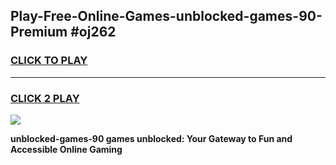 
## Play-Free-Online-Games-unblocked-games-90-Premium #oj262
<h3>
<a href="https://premium.freeplayer.one?title=unblocked-games-90&ref=8M">CLICK TO PLAY</a></h3>
<hr>

<h3>
<a href="https://premium.freeplayer.one?title=unblocked-games-90&ref=8M">CLICK 2 PLAY</a>
  
</h3>

<a href="https://premium.freeplayer.one?title=unblocked-games-90&ref=8M"><img src="https://clearcache.store/games.png"></a>


**unblocked-games-90 games unblocked: Your Gateway to Fun and Accessible Online Gaming**
